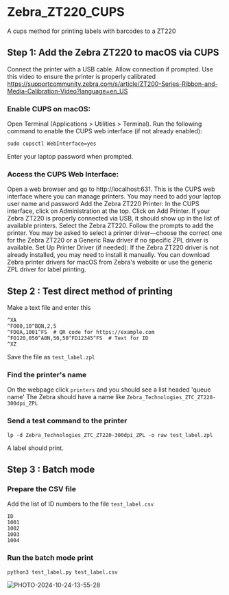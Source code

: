 # Zebra_ZT220_CUPS
A cups method for printing labels with barcodes to a ZT220

## Step 1: Add the Zebra ZT220 to macOS via CUPS
Connect the printer with a USB cable. Allow connection if prompted.
Use this video to ensure the printer is properly calibrated
https://supportcommunity.zebra.com/s/article/ZT200-Series-Ribbon-and-Media-Calibration-Video?language=en_US

### Enable CUPS on macOS:
Open Terminal (Applications > Utilities > Terminal).
Run the following command to enable the CUPS web interface (if not already enabled):

`sudo cupsctl WebInterface=yes`

Enter your laptop password when prompted.

### Access the CUPS Web Interface:

Open a web browser and go to http://localhost:631. 
This is the CUPS web interface where you can manage printers.
You may need to add your laptop user name and password
Add the Zebra ZT220 Printer:
In the CUPS interface, click on Administration at the top.
Click on Add Printer.
If your Zebra ZT220 is properly connected via USB, it should show up in the list of available printers. Select the Zebra ZT220.
Follow the prompts to add the printer. You may be asked to select a printer driver—choose the correct one for the Zebra ZT220 or a Generic Raw driver if no specific ZPL driver is available.
Set Up Printer Driver (if needed):
If the Zebra ZT220 driver is not already installed, you may need to install it manually. You can download Zebra printer drivers for macOS from Zebra's website or use the generic ZPL driver for label printing.

## Step 2 : Test direct method of printing

Make a text file and enter this
```
^XA
^FO00,10^BQN,2,5
^FDQA,1001^FS  # QR code for https://example.com
^FO120,050^A0N,50,50^FD12345^FS  # Text for ID
^XZ
```
Save the file as `test_label.zpl`

### Find the printer's name
On the webpage click `printers` and you should see a list headed 'queue name'
The Zebra should have a name like `Zebra_Technologies_ZTC_ZT220-300dpi_ZPL`

### Send a test command to the printer

`lp -d Zebra_Technologies_ZTC_ZT220-300dpi_ZPL -o raw test_label.zpl`

A label should print.


## Step 3 : Batch mode

### Prepare the CSV file
Add the list of ID numbers to the file `test_label.csv`

```
ID
1001
1002
1003
1004
```
### Run the batch mode print

`python3 test_label.py test_label.csv`

![PHOTO-2024-10-24-13-55-28](https://github.com/user-attachments/assets/1b7b6f4f-651f-428c-b255-6e5f5f073582)


